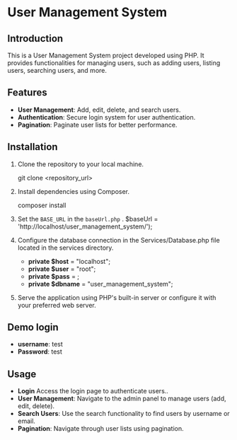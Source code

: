 # User Management System

## Introduction
This is a User Management System project developed using PHP. It provides functionalities for managing users, such as adding users, listing users, searching users, and more.

## Features
- **User Management**: Add, edit, delete, and search users.
- **Authentication**: Secure login system for user authentication.
- **Pagination**: Paginate user lists for better performance.

## Installation
1. Clone the repository to your local machine.

    git clone <repository_url>

2. Install dependencies using Composer.

    composer install

3. Set the `BASE_URL` in the `baseUrl.php` .
    $baseUrl = 'http://localhost/user_management_system/');

4. Configure the database connection in the Services/Database.php file located in the services directory.
    - **private $host** = "localhost";
    - **private $user** = "root";
    - **private $pass** = ;
    - **private $dbname** = "user_management_system";

5. Serve the application using PHP's built-in server or configure it with your preferred web server.
## Demo login
- **username**: test
- **Password**: test

## Usage
- **Login** Access the login page to authenticate users..
- **User Management**: Navigate to the admin panel to manage users (add, edit, delete).
- **Search Users**: Use the search functionality to find users by username or email.
- **Pagination**: Navigate through user lists using pagination.


